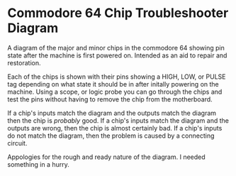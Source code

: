 # Commodore 64 Chip Troubleshooter Diagram

A diagram of the major and minor chips in the commodore 64 showing pin state after the machine is first powered on. Intended as an aid to repair and restoration.

Each of the chips is shown with their pins showing a HIGH, LOW, or PULSE tag depending on what state it should be in after
initally powering on the machine. Using a scope, or logic probe you can go through the chips and test the pins without having
to remove the chip from the motherboard.

If a chip's inputs match the diagram and the outputs match the diagram then the chip is *probably* good.
If a chip's inputs match the diagram and the outputs are wrong, then the chip is almost certainly bad.
If a chip's inputs do not match the diagram, then the problem is caused by a connecting circuit.

Appologies for the rough and ready nature of the diagram. I needed something in a hurry.
